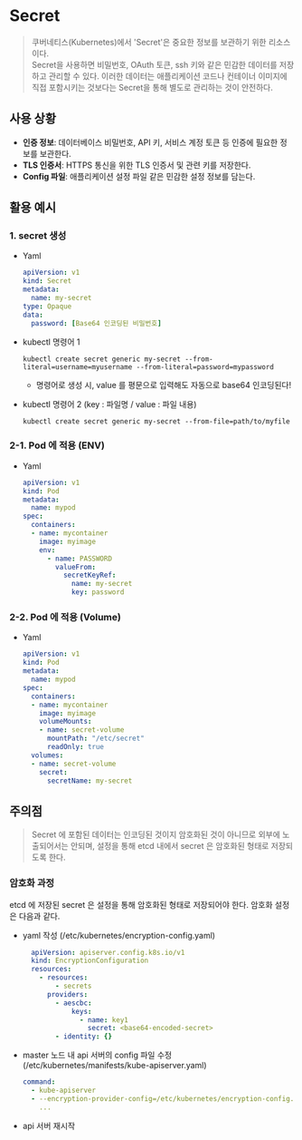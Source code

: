 # Secret

> 쿠버네티스(Kubernetes)에서 'Secret'은 중요한 정보를 보관하기 위한 리소스이다.
> <br>Secret을 사용하면 비밀번호, OAuth 토큰, ssh 키와 같은 민감한 데이터를 저장하고 관리할 수 있다. 이러한 데이터는 애플리케이션 코드나 컨테이너 이미지에 직접 포함시키는 것보다는 Secret을 통해 별도로 관리하는 것이 안전하다.

## 사용 상황

  -  **인증 정보**: 데이터베이스 비밀번호, API 키, 서비스 계정 토큰 등 인증에 필요한 정보를 보관한다.
  -  **TLS 인증서**: HTTPS 통신을 위한 TLS 인증서 및 관련 키를 저장한다.
  -  **Config 파일**: 애플리케이션 설정 파일 같은 민감한 설정 정보를 담는다.

## 활용 예시

### 1. secret 생성
- Yaml
    ```yaml
    apiVersion: v1
    kind: Secret
    metadata:
      name: my-secret
    type: Opaque
    data:
      password: [Base64 인코딩된 비밀번호]
    ```
- kubectl 명령어 1

    ```script
    kubectl create secret generic my-secret --from-literal=username=myusername --from-literal=password=mypassword
    ```
  * 명령어로 생성 시, value 를 평문으로 입력해도 자동으로 base64 인코딩된다!


- kubectl 명령어 2 (key : 파일명 / value : 파일 내용)

    ```script
    kubectl create secret generic my-secret --from-file=path/to/myfile
    ```


### 2-1. Pod 에 적용 (ENV)

- Yaml

    ```yaml
    apiVersion: v1
    kind: Pod
    metadata:
      name: mypod
    spec:
      containers:
      - name: mycontainer
        image: myimage
        env:
          - name: PASSWORD
            valueFrom:
              secretKeyRef:
                name: my-secret
                key: password
    ```
  
### 2-2. Pod 에 적용 (Volume)
- Yaml
    ```yaml
    apiVersion: v1
    kind: Pod
    metadata:
      name: mypod
    spec:
      containers:
      - name: mycontainer
        image: myimage
        volumeMounts:
        - name: secret-volume
          mountPath: "/etc/secret"
          readOnly: true
      volumes:
      - name: secret-volume
        secret:
          secretName: my-secret
    ```

## 주의점

> Secret 에 포함된 데이터는 인코딩된 것이지 암호화된 것이 아니므로 외부에 노출되어서는 안되며, 설정을 통해 etcd 내에서 secret 은 암호화된 형태로 저장되도록 한다. 

### 암호화 과정 

etcd 에 저장된 secret 은 설정을 통해 암호화된 형태로 저장되어야 한다. 암호화 설정은 다음과 같다.

- yaml 작성 (/etc/kubernetes/encryption-config.yaml)
  ```yaml
    apiVersion: apiserver.config.k8s.io/v1
    kind: EncryptionConfiguration
    resources:
      - resources:
          - secrets
        providers:
          - aescbc:
              keys:
                - name: key1
                  secret: <base64-encoded-secret>
          - identity: {}
    ```
  
- master 노드 내 api 서버의 config 파일 수정 (/etc/kubernetes/manifests/kube-apiserver.yaml)
  ```yaml
  command:
    - kube-apiserver
    - --encryption-provider-config=/etc/kubernetes/encryption-config.yaml
      ...
  ```
- api 서버 재시작

